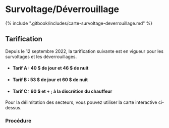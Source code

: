 # Survoltage/Déverrouillage

{% include ".gitbook/includes/carte-survoltage-deverrouillage.md" %}

## Tarification

Depuis le 12 septembre 2022, la tarification suivante est en vigueur pour les survoltages et les déverrouillages.

* #### Tarif A : 40 $ de jour et 46 $ de nuit
* #### Tarif B : 53 $ de jour et 60 $ de nuit
* #### Tarif C : 60 $ et + ; à la discrétion du chauffeur

Pour la délimitation des secteurs, vous pouvez utiliser la carte interactive ci-dessus.

### Procédure
